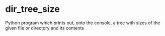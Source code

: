 # dir_tree_size
Python program which prints out, onto the console, a tree with sizes of the given file or directory and its contents
